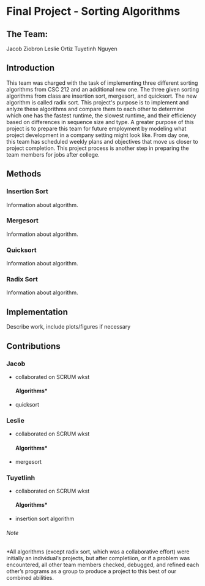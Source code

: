 # Final Project - Sorting Algorithms

## The Team:

Jacob Ziobron
Leslie Ortiz
Tuyetinh Nguyen

## Introduction

This team was charged with the task of implementing three different sorting algorithms from CSC 212 and an additional
new one. The three given sorting algorithms from class are insertion sort, mergesort, and quicksort. The new algorithm is
called radix sort. This project's purpose is to implement and anlyze these algorithms and compare them to each other to
determine which one has the fastest runtime, the slowest runtime, and their efficiency based on differences in
sequence size and type. A greater purpose of this project is to prepare this team for future employment by
modeling what project development in a company setting might look like. From day one, this team has scheduled
weekly plans and objectives that move us closer to project completion. This project process is another step
in preparing the team members for jobs after college.

## Methods

### Insertion Sort

Information about algorithm.

### Mergesort

Information about algorithm.

### Quicksort

Information about algorithm.

### Radix Sort

Information about algorithm.

## Implementation

Describe work, include plots/figures if necessary

## Contributions

### Jacob

- collaborated on SCRUM wkst

  #### Algorithms*

- quicksort

### Leslie

- collaborated on SCRUM wkst

  #### Algorithms*

- mergesort

### Tuyetlinh

- collaborated on SCRUM wkst

  #### Algorithms*

- insertion sort algorithm

###### Note

*All algorithms (except radix sort, which was a collaborative effort) were initially an individual’s projects,
but after completiion, or if a problem was encountered, all other team members checked, debugged, and refined
each other’s programs as a group to produce a project to this best of our combined abilities.




